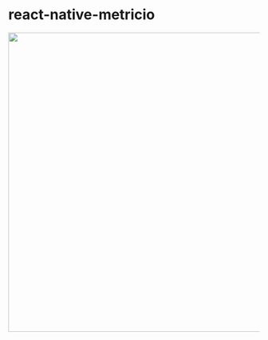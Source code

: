 # react-native-metricio

<p align="center">
<img src="https://github.com/phyunsj/react-native-metricio/blob/master/metricio-react-native-1280.gif" width="600px"/>
</p>

